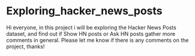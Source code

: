 # Exploring_hacker_news_posts
Hi everyone, in this project i will be exploring the Hacker News Posts dataset, and find out if Show HN posts or Ask HN posts gather more comments in general. Please let me know if there is any comments on the project, thanks!
